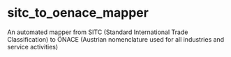 # sitc_to_oenace_mapper
An automated mapper from SITC (Standard International Trade Classification) to ÖNACE (Austrian nomenclature used for all industries and service activities)
